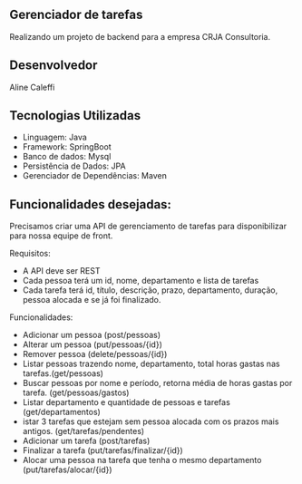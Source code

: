 ## Gerenciador de tarefas
Realizando um projeto de backend para a empresa CRJA Consultoria. 

## Desenvolvedor
Aline Caleffi

## Tecnologias Utilizadas
- Linguagem: Java
- Framework: SpringBoot
- Banco de dados: Mysql
- Persistência de Dados: JPA
- Gerenciador de Dependências: Maven

## Funcionalidades desejadas:

Precisamos criar uma API de gerenciamento de tarefas para disponibilizar para nossa equipe de front.

Requisitos:

- A API deve ser REST
- Cada pessoa terá um id, nome, departamento e lista de tarefas
- Cada tarefa terá id, título, descrição, prazo, departamento, duração, pessoa alocada e se já foi finalizado.

Funcionalidades:

- Adicionar um pessoa (post/pessoas)
- Alterar um pessoa (put/pessoas/{id})
- Remover pessoa (delete/pessoas/{id})
- Listar pessoas trazendo nome, departamento, total horas gastas nas tarefas.(get/pessoas)
- Buscar pessoas por nome e período, retorna média de horas gastas por tarefa. (get/pessoas/gastos)
- Listar departamento e quantidade de pessoas e tarefas (get/departamentos)
- istar 3 tarefas que estejam sem pessoa alocada com os prazos mais antigos. (get/tarefas/pendentes)
- Adicionar um tarefa (post/tarefas)
- Finalizar a tarefa (put/tarefas/finalizar/{id})
- Alocar uma pessoa na tarefa que tenha o mesmo departamento (put/tarefas/alocar/{id})
